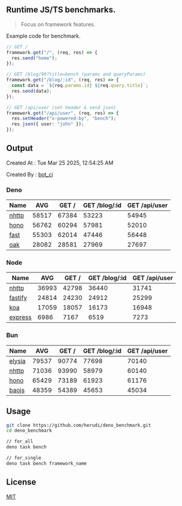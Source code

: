 ## Runtime JS/TS benchmarks.

> Focus on framework features.

Example code for benchmark.
```ts
// GET /
framework.get("/", (req, res) => {
  res.send("home");
});

// GET /blog/99?title=bench (params and queryParams)
framework.get("/blog/:id", (req, res) => {
  const data = `${req.params.id} ${req.query.title}`;
  res.send(data);
});

// GET /api/user (set header & send json)
framework.get("/api/user", (req, res) => {
  res.setHeader("x-powered-by", "bench");
  res.json({ user: "john" });
});
```

## Output
Created At : Tue Mar 25 2025, 12:54:25 AM

Created By : [bot_ci](https://github.com/herudi/deno_benchmarks/commits?author=github-actions%5Bbot%5D)


### Deno
|Name|AVG|GET /|GET /blog/:id|GET /api/user|
|----|----|----|----|----|
|[nhttp](https://github.com/nhttp/nhttp)|58517|67384|53223|54945|
|[hono](https://github.com/honojs/hono)|56762|60294|57981|52010|
|[fast](https://github.com/danteissaias/fast)|55303|62014|47446|56448|
|[oak](https://github.com/oakserver/oak)|28082|28581|27969|27697|
  


### Node
|Name|AVG|GET /|GET /blog/:id|GET /api/user|
|----|----|----|----|----|
|[nhttp](https://github.com/nhttp/nhttp)|36993|42798|36440|31741|
|[fastify](https://github.com/fastify/fastify)|24814|24230|24912|25299|
|[koa](https://github.com/koajs/koa)|17059|18057|16173|16948|
|[express](https://github.com/expressjs/express)|6986|7167|6519|7273|
  


### Bun
|Name|AVG|GET /|GET /blog/:id|GET /api/user|
|----|----|----|----|----|
|[elysia](https://github.com/elysiajs/elysia)|79537|90774|77698|70140|
|[nhttp](https://github.com/nhttp/nhttp)|71036|93990|58979|60140|
|[hono](https://github.com/honojs/hono)|65429|73189|61923|61176|
|[baojs](https://github.com/mattreid1/baojs)|48359|54389|45653|45034|
  



## Usage

```bash
git clone https://github.com/herudi/deno_benchmark.git
cd deno_benchmark

// for_all
deno task bench

// for_single
deno task bench framework_name
```

## License

[MIT](LICENSE)

